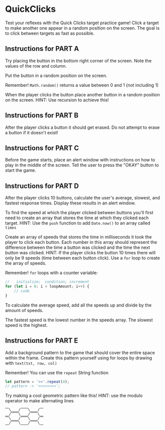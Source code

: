 # QuickClicks

Test your reflexes with the Quick Clicks target practice game! Click a target to make another one appear in a random position on the screen. The goal is to click between targets as fast as possible.

## Instructions for PART A

Try placing the button in the bottom right corner of the screen. Note the values of the row and column.

Put the button in a random position on the screen.

Remember! `Math.random()` returns a value between 0 and 1 (not including 1)

When the player clicks the button place another button in a random position on the screen. HINT: Use recursion to achieve this!

## Instructions for PART B

After the player clicks a button it should get erased. Do not attempt to erase a button if it doesn't exist!

## Instructions for PART C

Before the game starts, place an alert window with instructions on how to play in the middle of the screen. Tell the user to press the "OKAY" button to start the game.

## Instructions for PART D

After the player clicks 10 buttons, calculate the user's average, slowest, and fastest response times. Display these results in an alert window.

To find the speed at which the player clicked between buttons you'll first need to create an array that stores the time at which they clicked each target. HINT: Use the `push` function to add `Date.now()` to an array called `times`

Create an array of speeds that stores the time in milliseconds it took the player to click each button. Each number in this array should represent the difference between the time a button was clicked and the time the next button was clicked. HINT: If the player clicks the button 10 times there will only be 9 speeds (time between each button click). Use a `for` loop to create the array of speeds.

Remember! `for` loops with a counter variable:

```js
//   initialize;  condition; increment
for (let i = 0; i < loopAmount; i++) {
	// code
}
```

To calculate the average speed, add all the speeds up and divide by the amount of speeds.

The fastest speed is the lowest number in the speeds array. The slowest speed is the highest.

## Instructions for PART E

Add a background pattern to the game that should cover the entire space within the frame. Create this pattern yourself using for loops by drawing with `text(txt, row, col)`

Remember! You can use the `repeat` String function

```js
let pattern = '><'.repeat(4);
// pattern -> '><><><><';
```

Try making a cool geometric pattern like this! HINT: use the modulo operator to make alternating lines

```
⎺\⎽⎽/⎺⎺\⎽⎽/⎺
⎽/⎺⎺\⎽⎽/⎺⎺\⎽
⎺\⎽⎽/⎺⎺\⎽⎽/⎺
⎽/⎺⎺\⎽⎽/⎺⎺\⎽
```
